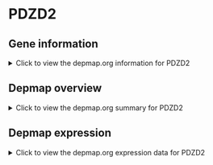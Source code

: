 <h1>PDZD2</h1>

<h2>Gene information</h2>
<details>
  <summary>Click to view the depmap.org information for PDZD2</summary>
  <iframe src="https://depmap.org/portal/gene/PDZD2?tab=about" style="border:none;width:100%;height:800px"></iframe>
</details>

<h2>Depmap overview</h2>
<details>
  <summary>Click to view the depmap.org summary for PDZD2</summary>
  <iframe src="https://depmap.org/portal/gene/PDZD2?tab=overview" style="border:none;width:100%;height:800px"></iframe>
</details>

<h2>Depmap expression</h2>
<details>
  <summary>Click to view the depmap.org expression data for PDZD2</summary>
  <iframe src="https://depmap.org/portal/gene/PDZD2?tab=characterization" style="border:none;width:100%;height:800px"></iframe>
</details>


<!--
<h2>Reactome Pathway diagram</h2>
PNAME
-->


